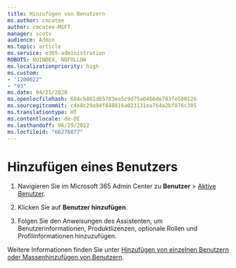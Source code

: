 ```yaml
---
title: Hinzufügen von Benutzern
ms.author: cmcatee
author: cmcatee-MSFT
manager: scotv
audience: Admin
ms.topic: article
ms.service: o365-administration
ROBOTS: NOINDEX, NOFOLLOW
ms.localizationpriority: high
ms.custom:
- "1200022"
- "93"
ms.date: 04/21/2020
ms.openlocfilehash: 604cb861d65783ea5c9d75a0466de783fe500126
ms.sourcegitcommit: c4e8c29a94f840816a023131ea7b4a2bf876c305
ms.translationtype: HT
ms.contentlocale: de-DE
ms.lasthandoff: 06/29/2022
ms.locfileid: "66276877"
---
```

# <a name="add-a-user"></a>Hinzufügen eines Benutzers

1. Navigieren Sie im Microsoft 365 Admin Center zu **Benutzer** > [Aktive Benutzer](https://admin.microsoft.com/AdminPortal/Home?ref=users).

2. Klicken Sie auf **Benutzer hinzufügen**.

3. Folgen Sie den Anweisungen des Assistenten, um Benutzerinformationen, Produktlizenzen, optionale Rollen und Profilinformationen hinzuzufügen.

Weitere Informationen finden Sie unter [Hinzufügen von einzelnen Benutzern oder Massenhinzufügen von Benutzern](https://docs.microsoft.com/microsoft-365/admin/add-users/add-users).